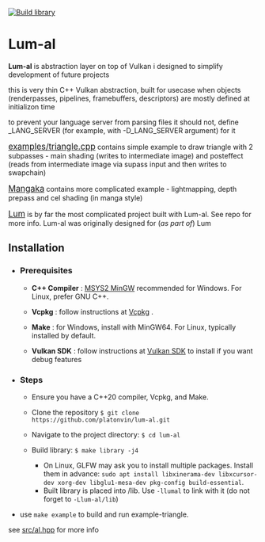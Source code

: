 [![Build library](https://github.com/platonvin/lum-al/actions/workflows/c-cpp.yml/badge.svg)](https://github.com/platonvin/lum-al/actions/workflows/c-cpp.yml)

# Lum-al
**Lum-al** is abstraction layer on top of Vulkan i designed to simplify development of future projects

this is very thin C++ Vulkan abstraction, built for usecase when objects (renderpasses, pipelines, framebuffers, descriptors) are mostly defined at initializon time

to prevent your language server from parsing files it should not, define _LANG_SERVER (for example, with -D_LANG_SERVER argument) for it

<big>[examples/triangle.cpp](examples/triangle.cpp)</big> contains simple example to draw triangle with 2 subpasses - main shading (writes to intermediate image) and posteffect (reads from intermediate image via supass input and then writes to swapchain)

<big>[Mangaka](https://github.com/platonvin/mangaka)</big> contains more complicated example - lightmapping, depth prepass and cel shading (in manga style)

<big>[Lum](https://github.com/platonvin/lum)</big> is by far the most complicated project built with Lum-al. See repo for more info. Lum-al was originally designed for (_as part of_) Lum 
 
## Installation 
 
- ### Prerequisites 
 
  - **C++ Compiler** : [MSYS2 MinGW](https://www.msys2.org/) recommended for Windows. For Linux, prefer GNU C++.
 
  - **Vcpkg** : follow instructions at [Vcpkg](https://vcpkg.io/en/getting-started) .
 
  - **Make** : for Windows, install with MinGW64. For Linux, typically installed by default.
 
  - **Vulkan SDK** : follow instructions at [Vulkan SDK](https://vulkan.lunarg.com/) to install if you want debug features
 
- ### Steps 

  - Ensure you have a C++20 compiler, Vcpkg, and Make.
 
  - Clone the repository
    `$ git clone https://github.com/platonvin/lum-al.git` 
 
  - Navigate to the project directory:
`$ cd lum-al`
  - Build library:
`$ make library -j4`
    - On Linux, GLFW may ask you to install multiple packages. Install them in advance:
`sudo apt install libxinerama-dev libxcursor-dev xorg-dev libglu1-mesa-dev pkg-config build-essential`.
     - Built library is placed into /lib. Use `-llumal` to link with it (do not forget to `-Llum-al/lib`)
 - use `make example` to build and run example-triangle.

see [src/al.hpp](src/al.hpp) for more info
